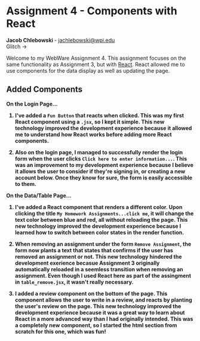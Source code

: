 Assignment 4 - Components with React
===

<b>Jacob Chlebowski </b>- jachlebowski@wpi.edu <br>
Glitch &rarr;   <br>


Welcome to my WebWare Assignment 4. This assignment focuses on the same functionality as Assignment 3, but with [React](https://reactjs.org/). React allowed me to use components for the data display as well as updating the page.

Added Components
---

<b> On the Login Page...<b>
1. I've added a `Fun Button` that reacts when clicked. This was my first React component using a `.jsx`, so I kept it simple. This new technology improved the development experience because it allowed me to understand how React works before adding more React components.


2. Also on the login page, I managed to successfully render the login form when the user clicks `Click here to enter information...`. This was an improvement to my development experience because I believe it allows the user to consider if they're signing in, or creating a new account below. Once they know for sure, the form is easily accessible to them.


<b> On the Data/Table Page... <b>
1. I've added a React component that renders a different color. Upon clicking the title `My Homework Assignments...click me`, it will change the text color between blue and red, all without reloading the page. This new technology improved the development experience because I learned how to switch between color states in the render function.


2. When removing an assignment under the form `Remove Assignment`, the form now plants a text that states that confirms if the user has removed an assignment or not. This new technology hindered the development exerience becasue Assignment 3 originally automatically reloaded in a seemless transition when removing an assignment. Even though I used React here as part of the assingment in `table_remove.jsx`, it wasn't really necessary.


3. I added a review component on the bottom of the page. This component allows the user to write in a review, and reacts by planting the user's review on the page. This new technology improved the development experience because it was a great way to learn about React in a more advanced way than I had originally intended. This was a completely new component, so I started the html section from scratch for this one, which was fun!